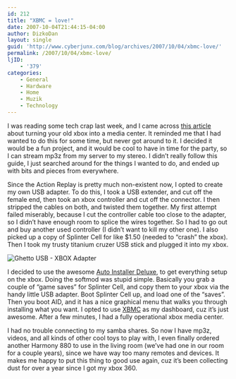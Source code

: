 ```yaml
---
id: 212
title: "XBMC = love!"
date: 2007-10-04T21:44:15-04:00
author: DizkoDan
layout: single
guid: 'http://www.cyberjunx.com/blog/archives/2007/10/04/xbmc-love/'
permalink: /2007/10/04/xbmc-love/
ljID:
    - '379'
categories:
    - General
    - Hardware
    - Home
    - Muzik
    - Technology
---
```


I was reading some tech crap last week, and I came across [this article](http://lifehacker.com/software/geek-to-live/transform-your-classic-xbox-into-a-killer-media-center-299809.php) about turning your old xbox into a media center. It reminded me that I had wanted to do this for some time, but never got around to it. I decided it would be a fun project, and it would be cool to have in time for the party, so I can stream mp3z from my server to my stereo. I didn’t really follow this guide, I just searched around for the things I wanted to do, and ended up with bits and pieces from everywhere.

Since the Action Replay is pretty much non-existent now, I opted to create my own USB adapter. To do this, I took a USB extender, and cut off the female end, then took an xbox controller and cut off the connector. I then stripped the cables on both, and twisted them together. My first attempt failed miserably, because I cut the controller cable too close to the adapter, so I didn’t have enough room to splice the wires together. So I had to go out and buy another used controller (I didn’t want to kill my other one). I also picked up a copy of Splinter Cell for like $1.50 (needed to “crash” the xbox). Then I took my trusty titanium cruzer USB stick and plugged it into my xbox.

![Ghetto USB - XBOX Adapter](http://www.cyberjunx.com/ghettocable.jpg)

I decided to use the awesome [Auto Installer Deluxe](http://www.aid.xbox-hq.com/), to get everything setup on the xbox. Doing the softmod was stupid simple. Basically you grab a couple of “game saves” for Splinter Cell, and copy them to your xbox via the handy little USB adapter. Boot Splinter Cell up, and load one of the “saves”. Then you boot AID, and it has a nice graphical menu that walks you through installing what you want. I opted to use [XBMC](http://www.xboxmediacenter.com) as my dashboard, cuz it’s just awesome. After a few minutes, I had a fully operational xbox media center.

I had no trouble connecting to my samba shares. So now I have mp3z, videos, and all kinds of other cool toys to play with, I even finally ordered another Harmony 880 to use in the living room (we’ve had one in our room for a couple years), since we have way too many remotes and devices. It makes me happy to put this thing to good use again, cuz it’s been collecting dust for over a year since I got my xbox 360.